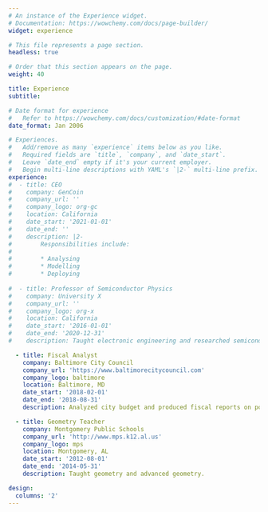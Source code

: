```yaml
---
# An instance of the Experience widget.
# Documentation: https://wowchemy.com/docs/page-builder/
widget: experience

# This file represents a page section.
headless: true

# Order that this section appears on the page.
weight: 40

title: Experience
subtitle:

# Date format for experience
#   Refer to https://wowchemy.com/docs/customization/#date-format
date_format: Jan 2006

# Experiences.
#   Add/remove as many `experience` items below as you like.
#   Required fields are `title`, `company`, and `date_start`.
#   Leave `date_end` empty if it's your current employer.
#   Begin multi-line descriptions with YAML's `|2-` multi-line prefix.
experience:
#  - title: CEO
#    company: GenCoin
#    company_url: ''
#    company_logo: org-gc
#    location: California
#    date_start: '2021-01-01'
#    date_end: ''
#    description: |2-
#        Responsibilities include:
#        
#        * Analysing
#        * Modelling
#        * Deploying
        
#  - title: Professor of Semiconductor Physics
#    company: University X
#    company_url: ''
#    company_logo: org-x
#    location: California
#    date_start: '2016-01-01'
#    date_end: '2020-12-31'
#    description: Taught electronic engineering and researched semiconductor physics.

  - title: Fiscal Analyst
    company: Baltimore City Council
    company_url: 'https://www.baltimorecitycouncil.com'
    company_logo: baltimore
    location: Baltimore, MD
    date_start: '2018-02-01'
    date_end: '2018-08-31'
    description: Analyzed city budget and produced fiscal reports on policy items.

  - title: Geometry Teacher
    company: Montgomery Public Schools
    company_url: 'http://www.mps.k12.al.us'
    company_logo: mps
    location: Montgomery, AL
    date_start: '2012-08-01'
    date_end: '2014-05-31'
    description: Taught geometry and advanced geometry.

design:
  columns: '2'
---
```


